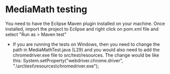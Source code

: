 # MediaMath testing
You need to have the Eclipse Maven plugin installed on your machine. Once installed, import the project to Eclipse and right click on pom.xml
file and select "Run as > Maven test" 
- If you are running the tests on Windows, then you need to change the path in MediaMathTest.java (L29) and you would also need to add the chromedriver.exe file to src/test/resources. The change would be like this:
System.setProperty("webdriver.chrome.driver", ".\\src\\test\\resources\\chromedriver.exe");
